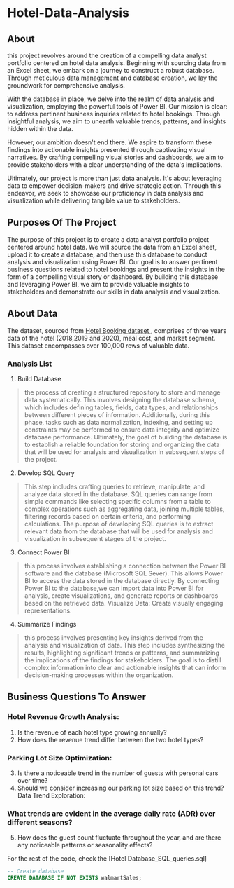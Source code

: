 # Hotel-Data-Analysis
## About
this project revolves around the creation of a compelling data analyst portfolio centered on hotel data analysis. Beginning with sourcing data from an Excel sheet, we embark on a journey to construct a robust database. Through meticulous data management and database creation, we lay the groundwork for comprehensive analysis.

With the database in place, we delve into the realm of data analysis and visualization, employing the powerful tools of Power BI. Our mission is clear: to address pertinent business inquiries related to hotel bookings. Through insightful analysis, we aim to unearth valuable trends, patterns, and insights hidden within the data.

However, our ambition doesn't end there. We aspire to transform these findings into actionable insights presented through captivating visual narratives. By crafting compelling visual stories and dashboards, we aim to provide stakeholders with a clear understanding of the data's implications.

Ultimately, our project is more than just data analysis. It's about leveraging data to empower decision-makers and drive strategic action. Through this endeavor, we seek to showcase our proficiency in data analysis and visualization while delivering tangible value to stakeholders.

## Purposes Of The Project
The purpose of this project is to create a data analyst portfolio project centered around hotel data. We will source the data from an Excel sheet, upload it to create a database, and then use this database to conduct analysis and visualization using Power BI. Our goal is to answer pertinent business questions related to hotel bookings and present the insights in the form of a compelling visual story or dashboard. By building this database and leveraging Power BI, we aim to provide valuable insights to stakeholders and demonstrate our skills in data analysis and visualization.

## About Data
The dataset, sourced from [Hotel Booking dataset ](https://absentdata.com/wp-content/uploads/2021/05/hotel_revenue_historical_full-2.xlsx), comprises of three years data of the hotel (2018,2019 and 2020), meal cost, and market segment. This dataset encompasses over 100,000 rows of valuable data.

### Analysis List

1. Build Database
 >  the process of creating a structured repository to store and manage data systematically. This involves designing the database schema, which includes defining tables, fields, data types, and relationships between different pieces of information. Additionally, during this phase, tasks such as data normalization, indexing, and setting up constraints may be performed to ensure data integrity and optimize database performance. Ultimately, the goal of building the database is to establish a reliable foundation for storing and organizing the data that will be used for analysis and visualization in subsequent steps of the project.

2. Develop SQL Query
> This step includes crafting queries to retrieve, manipulate, and analyze data stored in the database. SQL queries can range from simple commands like selecting specific columns from a table to complex operations such as aggregating data, joining multiple tables, filtering records based on certain criteria, and performing calculations. The purpose of developing SQL queries is to extract relevant data from the database that will be used for analysis and visualization in subsequent stages of the project.

3. Connect Power BI
> this process involves establishing a connection between the Power BI software and the database (Microsoft SQL Sever). This  allows Power BI to access the data stored in the database directly. By connecting Power BI to the database,we can import data into Power BI for analysis, create visualizations, and generate reports or dashboards based on the retrieved data.
Visualize Data: Create visually engaging representations.

4. Summarize Findings
> this process involves presenting key insights derived from the analysis and visualization of data. This step includes synthesizing the results, highlighting significant trends or patterns, and summarizing the implications of the findings for stakeholders. The goal is to distill complex information into clear and actionable insights that can inform decision-making processes within the organization.

## Business Questions To Answer
### Hotel Revenue Growth Analysis:

1. Is the revenue of each hotel type growing annually?
2. How does the revenue trend differ between the two hotel types?

### Parking Lot Size Optimization:

3. Is there a noticeable trend in the number of guests with personal cars over time?
4. Should we consider increasing our parking lot size based on this trend?
Data Trend Exploration:

### What trends are evident in the average daily rate (ADR) over different seasons?

5. How does the guest count fluctuate throughout the year, and are there any noticeable patterns or seasonality effects?


For the rest of the code, check the [Hotel Database_SQL_queries.sql]

```sql
-- Create database
CREATE DATABASE IF NOT EXISTS walmartSales;
